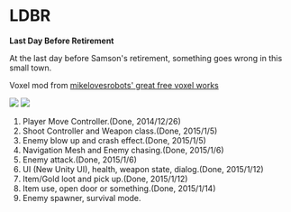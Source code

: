 LDBR
====

**Last Day Before Retirement**

At the last day before Samson's retirement, something goes wrong in this small town.

Voxel mod from [mikelovesrobots' great free voxel works](https://github.com/mikelovesrobots/mmmm)

![](http://wx3.sinaimg.cn/mw690/415362c7ly1fuokza5gd0j21kw0y879z.jpg)
![](http://wx1.sinaimg.cn/mw690/415362c7ly1fuokzlxcf9j21kw0zidil.jpg)

1. Player Move Controller.(Done, 2014/12/26)
2. Shoot Controller and Weapon class.(Done, 2015/1/5)
3. Enemy blow up and crash effect.(Done, 2015/1/5)
4. Navigation Mesh and Enemy chasing.(Done, 2015/1/6)
5. Enemy attack.(Done, 2015/1/6)
6. UI (New Unity UI), health, weapon state, dialog.(Done, 2015/1/12)
7. Item/Gold loot and pick up.(Done, 2015/1/12)
8. Item use, open door or something.(Done, 2015/1/14)
9. Enemy spawner, survival mode.
